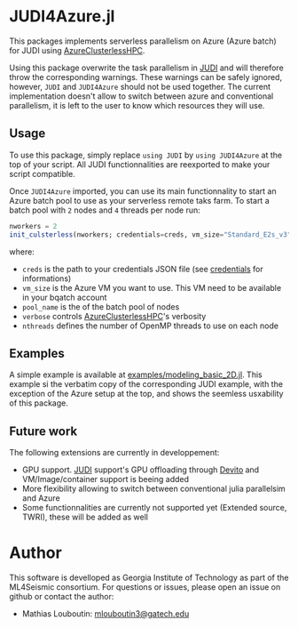 # JUDI4Azure.jl

This packages implements serverless parallelism on Azure (Azure batch) for JUDI using [AzureClusterlessHPC](https://github.com/microsoft/AzureClusterlessHPC.jl). 

Using this package overwrite the task parallelism in [JUDI](https://github.com/slimgroup/JUDI.jl) and will therefore throw the corresponding warnings. These warnings can be safely ignored, however, `JUDI` and `JUDI4Azure` should not be used together. The current implementation doesn't allow to switch between azure and conventional parallelism, it is left to the user to know which resources they will use.

## Usage

To use this package, simply replace `using JUDI` by `using JUDI4Azure` at the top of your script. All JUDI functionnalities are reexported to make your script compatible.

Once `JUDI4Azure` imported, you can use its main functionnality to start an Azure batch pool to use as your serverless remote taks farm. To start a batch pool with `2` nodes and `4` threads per node run:

```julia
nworkers = 2
init_culsterless(nworkers; credentials=creds, vm_size="Standard_E2s_v3", pool_name="PoolTest", verbose=1, nthreads=4)
```

where:
- `creds` is the path to your credentials JSON file (see [credentials](https://microsoft.github.io/AzureClusterlessHPC.jl/credentials/) for informations)
- `vm_size` is the Azure VM you want to use. This VM need to be available in your bqatch account
- `pool_name`  is the of the batch pool of nodes
- `verbose` controls [AzureClusterlessHPC](https://github.com/microsoft/AzureClusterlessHPC.jl)'s verbosity
- `nthreads` defines the number of OpenMP threads to use on each node

## Examples

A simple example is available at [examples/modeling_basic_2D.jl](https://github.gatech.edu/mlouboutin3/JUDI4Azure.jl/blob/master/examples/modeling_basic_2D.jl). This example si the verbatim copy of the corresponding JUDI example, with the exception of the Azure setup at the top, and shows the seemless usxability of this package.

## Future work

The following extensions are currently in developpement:

- GPU support. [JUDI](https://github.com/slimgroup/JUDI.jl) support's GPU offloading through [Devito](https://github.com/devitocodes/devito) and VM/Image/container support is beeing added
- More flexibility allowing to switch between conventional julia parallelsim and Azure
- Some functionnalities are currently not supported yet (Extended source, TWRI), these will be added as well


# Author

This software is develloped as Georgia Institute of Technology as part of the ML4Seismic consortium. For questions or issues, please open an issue on github or contact the author:

- Mathias Louboutin: mlouboutin3@gatech.edu